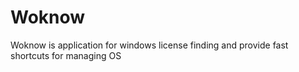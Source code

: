 # Woknow
Woknow is application for windows license finding and provide fast shortcuts for managing OS
